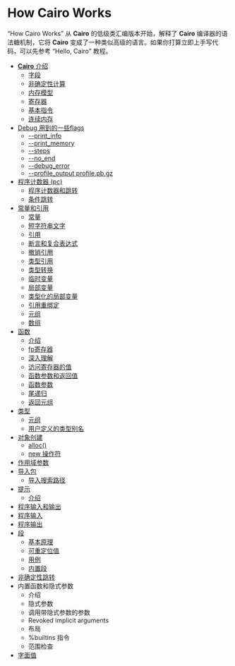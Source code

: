 #  How Cairo Works
“How Cairo Works” 从 **Cairo** 的低级类汇编版本开始，解释了 **Cairo** 编译器的语法糖机制，它将 **Cairo** 变成了一种类似高级的语言。如果你打算立即上手写代码，可以先参考 “Hello, Cairo” 教程。

- [**Cairo** 介绍](Introduction-to-Cairo.md)
  - [字段](Introduction-to-Cairo.md#field)
  - [非确定性计算](Introduction-to-Cairo.md#compute)
  - [内存模型](Introduction-to-Cairo.md#memory-model)
  - [寄存器](Introduction-to-Cairo.md#register)
  - [基本指令](Introduction-to-Cairo.md#basic-instruction)
  - [连续内存](Introduction-to-Cairo.md#continues-memory)
- [Debug 用到的一些flags](Debugging-related-flags.md)
  - [--print_info](Debugging-related-flags.md#print-info)
  - [--print_memory](Debugging-related-flags.md#print-memory)
  - [--steps](Debugging-related-flags.md#steps)
  - [--no_end](Debugging-related-flags.md#no-end)
  - [--debug_error](Debugging-related-flags.md#debug-error)
  - [--profile_output profile.pb.gz](Debugging-related-flags.md#more)
- [程序计数器 (pc)](The-Program-Counter.md)
  - [程序计数器和跳转](The-Program-Counter.md#counter-and-jump)
  - [条件跳转](The-Program-Counter.md#condition-jump)
- [常量和引用](Consts.md)
  - [常量](Consts.md#const)
  - [短字符串文字](Consts.md#Short-string-literals)
  - [引用](Consts.md#references)
  - [断言和复合表达式](Consts.md#assert)
  - [撤销引用](Consts.md#revoked-references)
  - [类型引用](Consts.md#type-reference)
  - [类型转换](Consts.md#cast)
  - [临时变量](Consts.md#tempvar)
  - [局部变量](Consts.md#local-variables)
  - [类型化的局部变量](Consts.md#typed-local-vars)
  - [引用重绑定](Consts.md#Reference-rebinding)
  - [元组](Consts.md#tuples)
  - [数组](Consts.md#array)
- [函数](Functions.md)
  - [介绍](Functions.md#introduction)
  - [fp寄存器](Functions.md#fp)
  - [深入理解](Functions.md#under-the-hood)
  - [访问寄存器的值](Functions.md#register-value)
  - [函数参数和返回值](Functions.md#function-params-and-returns-value)
  - [函数参数](Functions.md#function_params)
  - [尾递归](Functions.md#recursive)
  - [返回元组](Functions.md#return-tuple)
- [类型](Types.md)
  - [元组](Types.md#tuple)
  - [用户定义的类型别名](Types.md#alias)
- [对象创建](Object-Allocation.md)
  - [alloc()](Object-Allocation.md#alloc)
  - [new 操作符](Object-Allocation.md#new)
- [作用域参数](Scope-Attributes.md)
- [导入包](Imports.md)
  - [导入搜索路径](Imports.md#search-path)
- [提示](Hints.md)
  - [介绍](Hints.md#introduction)
- [程序输入和输出](Program-Input-Output.md)
 - [程序输入](Program-Input-Output.md#program-input)
 - [程序输出](Program-Input-Output.md#program-output)
- [段](Segments.md)
  - [基本原理](Segments.md#fundamental)
  - [可重定位值](Segments.md#relocatable-values)
  - [用例](Segments.md#use-cases)
  - [内置段](Segments.md#internal-segment)
- [非确定性跳转](Nondeterministic-Jumps.md)
- 内置函数和隐式参数
  - 介绍
  - 隐式参数
  - 调用带隐式参数的参数
  - Revoked implicit arguments
  - 布局
  - %builtins 指令
  - 范围检查
- [字面值](Define-Word.md)